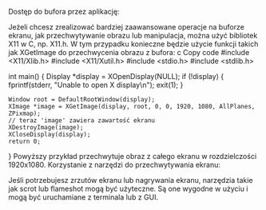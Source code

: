 Dostęp do bufora przez aplikację:

Jeżeli chcesz zrealizować bardziej zaawansowane operacje na buforze ekranu, jak przechwytywanie obrazu lub manipulacja, można użyć bibliotek X11 w C, np. X11.h. W tym przypadku konieczne będzie użycie funkcji takich jak XGetImage do przechwycenia obrazu z bufora:
c
Copy code
#include <X11/Xlib.h>
#include <X11/Xutil.h>
#include <stdio.h>
#include <stdlib.h>

int main() {
    Display *display = XOpenDisplay(NULL);
    if (!display) {
        fprintf(stderr, "Unable to open X display\n");
        exit(1);
    }

    Window root = DefaultRootWindow(display);
    XImage *image = XGetImage(display, root, 0, 0, 1920, 1080, AllPlanes, ZPixmap);
    // teraz 'image' zawiera zawartość ekranu
    XDestroyImage(image);
    XCloseDisplay(display);
    return 0;
}
Powyższy przykład przechwytuje obraz z całego ekranu w rozdzielczości 1920x1080.
Korzystanie z narzędzi do przechwytywania ekranu:

Jeśli potrzebujesz zrzutów ekranu lub nagrywania ekranu, narzędzia takie jak scrot lub flameshot mogą być użyteczne. Są one wygodne w użyciu i mogą być uruchamiane z terminala lub z GUI.
